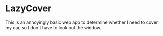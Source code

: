 # LazyCover

This is an annoyingly basic web app to determine whether I need to cover my car, so I don't have to look out the window.
